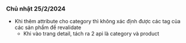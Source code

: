 ### Chủ nhật 25/2/2024
- Khi thêm attribute cho category thì không xác định được các tag của
các sản phẩm để revalidate
    - Khi vào trang detail, tách ra 2 api là category và product

